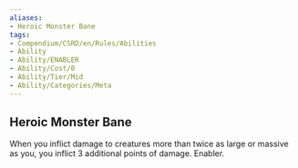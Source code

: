 ```yaml
---
aliases:
- Heroic Monster Bane
tags:
- Compendium/CSRD/en/Rules/Abilities
- Ability
- Ability/ENABLER
- Ability/Cost/0
- Ability/Tier/Mid
- Ability/Categories/Meta
---
```


  
## Heroic Monster Bane  
When you inflict damage to creatures more than twice as large or massive as you, you inflict 3 additional points of damage. Enabler.